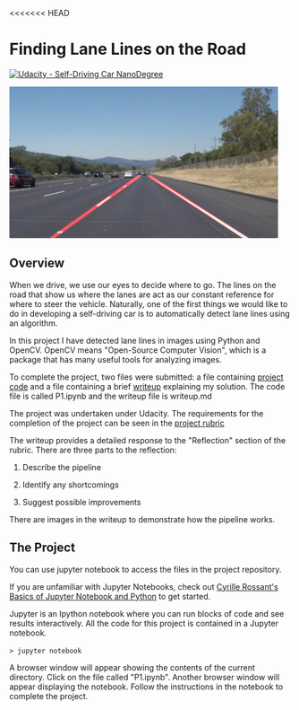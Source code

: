 <<<<<<< HEAD
# **Finding Lane Lines on the Road** 
[![Udacity - Self-Driving Car NanoDegree](https://s3.amazonaws.com/udacity-sdc/github/shield-carnd.svg)](http://www.udacity.com/drive)

<img src="examples/laneLines_thirdPass.jpg" width="480" alt="Combined Image" />

Overview
---

When we drive, we use our eyes to decide where to go.  The lines on the road that show us where the lanes are act as our constant reference for where to steer the vehicle.  Naturally, one of the first things we would like to do in developing a self-driving car is to automatically detect lane lines using an algorithm.

In this project I have detected lane lines in images using Python and OpenCV.  OpenCV means "Open-Source Computer Vision", which is a package that has many useful tools for analyzing images.  

To complete the project, two files were submitted: a file containing [project code](https://github.com/udacity/CarND-LaneLines-P1/blob/master/P1.ipynb) and a file containing a brief [writeup](https://github.com/udacity/CarND-LaneLines-P1/blob/master/writeup_template.md) explaining my solution. The code file is called P1.ipynb and the writeup file is writeup.md 

The project was undertaken under Udacity. The requirements for the completion of the project can be seen in the [project rubric](https://review.udacity.com/#!/rubrics/322/view)


The writeup provides a detailed response to the "Reflection" section of the rubric. There are three parts to the reflection:

1. Describe the pipeline

2. Identify any shortcomings

3. Suggest possible improvements

There are images in the writeup to demonstrate how the pipeline works.  

The Project
---

You can use jupyter notebook to access the files in the project repository.

If you are unfamiliar with Jupyter Notebooks, check out <A HREF="https://www.packtpub.com/books/content/basics-jupyter-notebook-and-python" target="_blank">Cyrille Rossant's Basics of Jupyter Notebook and Python</A> to get started.

Jupyter is an Ipython notebook where you can run blocks of code and see results interactively.  All the code for this project is contained in a Jupyter notebook. 

`> jupyter notebook`

A browser window will appear showing the contents of the current directory.  Click on the file called "P1.ipynb".  Another browser window will appear displaying the notebook.  Follow the instructions in the notebook to complete the project.  
